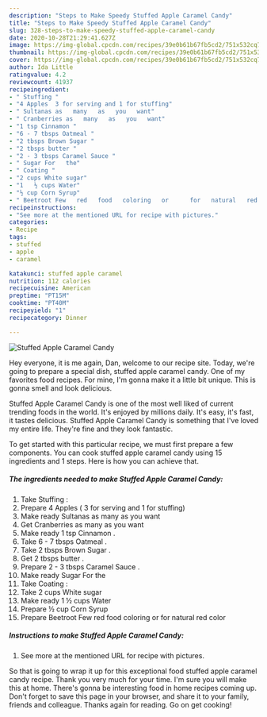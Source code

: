 ```yaml
---
description: "Steps to Make Speedy Stuffed Apple Caramel Candy"
title: "Steps to Make Speedy Stuffed Apple Caramel Candy"
slug: 328-steps-to-make-speedy-stuffed-apple-caramel-candy
date: 2020-10-28T21:29:41.627Z
image: https://img-global.cpcdn.com/recipes/39e0b61b67fb5cd2/751x532cq70/stuffed-apple-caramel-candy-recipe-main-photo.jpg
thumbnail: https://img-global.cpcdn.com/recipes/39e0b61b67fb5cd2/751x532cq70/stuffed-apple-caramel-candy-recipe-main-photo.jpg
cover: https://img-global.cpcdn.com/recipes/39e0b61b67fb5cd2/751x532cq70/stuffed-apple-caramel-candy-recipe-main-photo.jpg
author: Ida Little
ratingvalue: 4.2
reviewcount: 41937
recipeingredient:
- " Stuffing "
- "4 Apples  3 for serving and 1 for stuffing"
- " Sultanas as   many   as   you   want"
- " Cranberries as   many   as   you   want"
- "1 tsp Cinnamon "
- "6 - 7 tbsps Oatmeal "
- "2 tbsps Brown Sugar "
- "2 tbsps butter "
- "2 - 3 tbsps Caramel Sauce "
- " Sugar For   the"
- " Coating "
- "2 cups White sugar"
- "1   ½ cups Water"
- "½ cup Corn Syrup"
- " Beetroot Few   red   food   coloring   or      for   natural   red   color"
recipeinstructions:
- "See more at the mentioned URL for recipe with pictures."
categories:
- Recipe
tags:
- stuffed
- apple
- caramel

katakunci: stuffed apple caramel 
nutrition: 112 calories
recipecuisine: American
preptime: "PT15M"
cooktime: "PT40M"
recipeyield: "1"
recipecategory: Dinner

---
```



![Stuffed Apple Caramel Candy](https://img-global.cpcdn.com/recipes/39e0b61b67fb5cd2/751x532cq70/stuffed-apple-caramel-candy-recipe-main-photo.jpg)

Hey everyone, it is me again, Dan, welcome to our recipe site. Today, we're going to prepare a special dish, stuffed apple caramel candy. One of my favorites food recipes. For mine, I'm gonna make it a little bit unique. This is gonna smell and look delicious.

Stuffed Apple Caramel Candy is one of the most well liked of current trending foods in the world. It's enjoyed by millions daily. It's easy, it's fast, it tastes delicious. Stuffed Apple Caramel Candy is something that I've loved my entire life. They're fine and they look fantastic.




To get started with this particular recipe, we must first prepare a few components. You can cook stuffed apple caramel candy using 15 ingredients and 1 steps. Here is how you can achieve that.

<!--inarticleads1-->

##### The ingredients needed to make Stuffed Apple Caramel Candy:

1. Take  Stuffing :
1. Prepare 4 Apples ( 3 for serving and 1 for stuffing)
1. Make ready  Sultanas as   many   as   you   want
1. Get  Cranberries as   many   as   you   want
1. Make ready 1 tsp Cinnamon .
1. Take 6 - 7 tbsps Oatmeal .
1. Take 2 tbsps Brown Sugar .
1. Get 2 tbsps butter .
1. Prepare 2 - 3 tbsps Caramel Sauce .
1. Make ready  Sugar For   the
1. Take  Coating :
1. Take 2 cups White sugar
1. Make ready 1   ½ cups Water
1. Prepare ½ cup Corn Syrup
1. Prepare  Beetroot Few   red   food   coloring   or      for   natural   red   color




<!--inarticleads2-->

##### Instructions to make Stuffed Apple Caramel Candy:

1. See more at the mentioned URL for recipe with pictures.




So that is going to wrap it up for this exceptional food stuffed apple caramel candy recipe. Thank you very much for your time. I'm sure you will make this at home. There's gonna be interesting food in home recipes coming up. Don't forget to save this page in your browser, and share it to your family, friends and colleague. Thanks again for reading. Go on get cooking!
